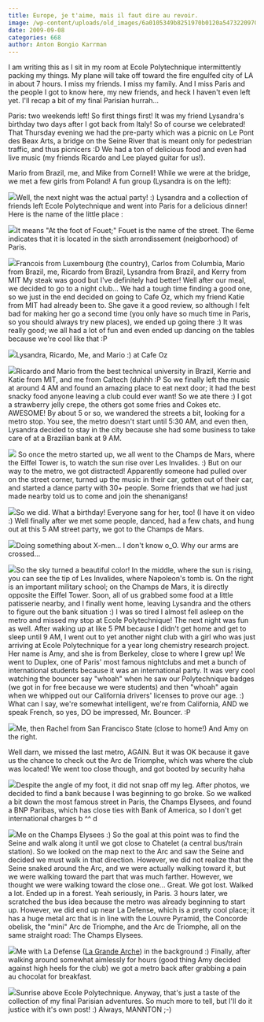 ```yaml
---
title: Europe, je t'aime, mais il faut dire au revoir.
image: /wp-content/uploads/old_images/6a0105349b8251970b0120a5473220970b-800wi.jpg
date: 2009-09-08
categories: 668
author: Anton Bongio Karrman
---
```



I am writing this as I sit in my room at Ecole Polytechnique intermittently packing my things. My plane will take off toward the fire engulfed city of LA in about 7 hours. 
I miss my friends. I miss my family. And I miss Paris and the people I got to know here, my new friends, and heck I haven't even left yet. 
I'll recap a bit of my final Parisian hurrah...

Paris: two weekends left! So first things first! It was my friend Lysandra's birthday two days after I got back from Italy! So of course we celebrated! That Thursday evening we had the pre-party which was a picnic on Le Pont des Beax Arts, a bridge on the Seine River that is meant only for pedestrian traffic, and thus picnicers :D We had a ton of delicious food and even had live music (my friends Ricardo and Lee played guitar for us!).

Mario from Brazil, me, and Mike from Cornell!
While we were at the bridge, we met a few girls from Poland! A fun group (Lysandra is on the left):


![](/old_images/6a0105349b8251970b0120a54730ca970b-800wi.jpg)Well, the next night was the actual party! :) Lysandra and a collection of friends left Ecole Polytechnique and went into Paris for a delicious dinner! Here is the name of the little place :


![](/old_images/6a0105349b8251970b0120a5473404970b-800wi.jpg)It means "At the foot of Fouet;" Fouet is the name of the street. The 6eme indicates that it is located in the sixth arrondissement (neigborhood) of Paris.


![](/old_images/6a0105349b8251970b0120a59e1f84970c-800wi.jpg)Francois from Luxembourg (the country), Carlos from Columbia, Mario from Brazil, me, Ricardo from Brazil, Lysandra from Brazil, and Kerry from MIT
My steak was good but I've definitely had better! Well after our meal, we decided to go to a night club... We had a tough time finding a good one, so we just in the end decided on going to Cafe Oz, which my friend Katie from MIT had already been to. She gave it a good review, so although I felt bad for making her go a second time (you only have so much time in Paris, so you should always try new places), we ended up going there :) It was really good; we all had a lot of fun and even ended up dancing on the tables because we're cool like that :P


![](/old_images/6a0105349b8251970b0120a59e26c2970c-800wi.jpg)Lysandra, Ricardo, Me, and Mario :) at Cafe Oz


![](/old_images/6a0105349b8251970b0120a5474b60970b-800wi.jpg)Ricardo and Mario from the best technical university in Brazil, Kerrie and Katie from MIT, and me from Caltech (duhhh :P
So we finally left the music at around 4 AM and found an amazing place to eat next door; it had the best snacky food anyone leaving a club could ever want! So we ate there :) I got a strawberry jelly crepe, the others got some fries and Cokes etc. AWESOME!
By about 5 or so, we wandered the streets a bit, looking for a metro stop. You see, the metro doesn't start until 5:30 AM, and even then, Lysandra decided to stay in the city because she had some business to take care of at a Brazilian bank at 9 AM. 


![](/old_images/6a0105349b8251970b0120a547512a970b-800wi.jpg) So once the metro started up, we all went to the Champs de Mars, where the Eiffel Tower is, to watch the sun rise over Les Invalides. :) But on our way to the metro, we got distracted! Apparently someone had pulled over on the street corner, turned up the music in their car, gotten out of their car, and started a dance party with 30+ people. Some friends that we had just made nearby told us to come and join the shenanigans!


![](/old_images/6a0105349b8251970b0120a547546f970b-800wi.jpg)So we did. What a birthday! Everyone sang for her, too! (I have it on video :)
Well finally after we met some people, danced, had a few chats, and hung out at this 5 AM street party, we got to the Champs de Mars.


![](/old_images/6a0105349b8251970b0120a59e32d6970c-800wi.jpg)Doing something about X-men... I don't know o_O. Why our arms are crossed...


![](/old_images/6a0105349b8251970b0120a59e33cb970c-800wi.jpg)So the sky turned a beautiful color! In the middle, where the sun is rising, you can see the tip of Les Invalides, where Napoleon's tomb is. On the right is an important military school; on the Champs de Mars, it is directly opposite the Eiffel Tower. Soon, all of us grabbed some food at a little patisserie nearby, and I finally went home, leaving Lysandra and the others to figure out the bank situation :) I was so tired I almost fell asleep on the metro and missed my stop at Ecole Polytechnique!
The next night was fun as well. After waking up at like 5 PM because I didn't get home and get to sleep until 9 AM, I went out to yet another night club with a girl who was just arriving at Ecole Polytechnique for a year long chemistry research project. Her name is Amy, and she is from Berkeley, close to where I grew up! We went to Duplex, one of Paris' most famous nightclubs and met a bunch of international students because it was an international party. It was very cool watching the bouncer say "whoah" when he saw our Polytechnique badges (we got in for free because we were students) and then "whoah" again when we whipped out our California drivers' licenses to prove our age. :) What can I say, we're somewhat intelligent, we're from California, AND we speak French, so yes, DO be impressed, Mr. Bouncer. :P


![](/old_images/6a0105349b8251970b0120a5475c72970b-800wi.jpg)Me, then Rachel from San Francisco State (close to home!) And Amy on the right.

Well darn, we missed the last metro, AGAIN. But it was OK because it gave us the chance to check out the Arc de Triomphe, which was where the club was located! We went too close though, and got booted by security haha


![](/old_images/6a0105349b8251970b0120a5475f95970b-800wi.jpg)Despite the angle of my foot, it did not snap off my leg. After photos, we decided to find a bank because I was beginning to go broke. So we walked a bit down the most famous street in Paris, the Champs Elysees, and found a BNP Paribas, which has close ties with Bank of America, so I don't get international charges b ^^ d


![](/old_images/6a0105349b8251970b0120a547626b970b-800wi.jpg)Me on the Champs Elysees :)
So the goal at this point was to find the Seine and walk along it until we got close to Chatelet (a central bus/train station). So we looked on the map next to the Arc and saw the Seine and decided we must walk in that direction. However, we did not realize that the Seine snaked around the Arc, and we were actually walking toward it, but we were walking toward the part that was much farther. However, we thought we were walking toward the close one... Great. We got lost. Walked a lot. Ended up in a forest. Yeah seriously, in Paris. 
3 hours later, we scratched the bus idea because the metro was already beginning to start up. However, we did end up near La Defense, which is a pretty cool place; it has a huge metal arc that is in line with the Louvre Pyramid, the Concorde obelisk, the "mini" Arc de Triomphe, and the Arc de Triomphe, all on the same straight road: The Champs Elysees.


![](/old_images/6a0105349b8251970b0120a59e42fe970c-800wi.jpg)Me with La Defense ([La Grande Arche](https://en.wikipedia.org/wiki/Grande_Arche)) in the background :)
Finally, after walking around somewhat aimlessly for hours (good thing Amy decided against high heels for the club) we got a metro back after grabbing a pain au chocolat for breakfast.


![](/old_images/6a0105349b8251970b0120a59e44e1970c-800wi.jpg)Sunrise above Ecole Polytechnique. 
Anyway, that's just a taste of the collection of my final Parisian adventures. So much more to tell, but I'll do it justice with it's own post! :)
Always,
MANNTON ;-)
